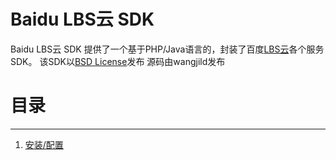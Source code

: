 # Baidu LBS云 SDK


Baidu LBS云 SDK 提供了一个基于PHP/Java语言的，封装了百度[LBS云](http://lbsyun.baidu.com)各个服务SDK。
该SDK以[BSD License](http://opensource.org/licenses/bsd-license.php)发布
源码由wangjild发布

# 目录
-----
1. [安装/配置](#installingconfiguring)
